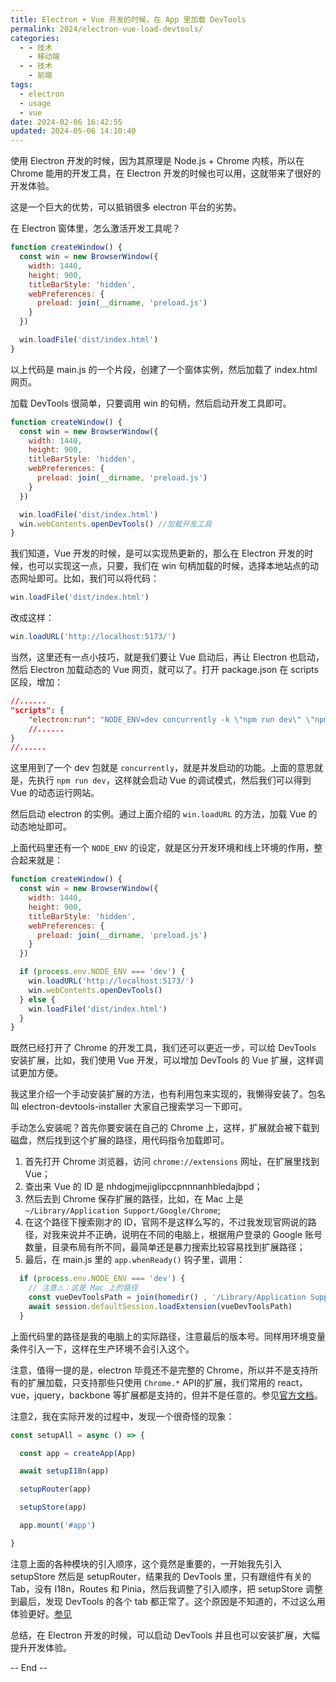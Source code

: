 ```yaml
---
title: Electron + Vue 开发的时候，在 App 里加载 DevTools
permalink: 2024/electron-vue-load-devtools/
categories:
  - - 技术
    - 移动端
  - - 技术
    - 前端
tags:
  - electron
  - usage
  - vue
date: 2024-02-06 16:42:55
updated: 2024-05-06 14:10:40
---
```

使用 Electron 开发的时候，因为其原理是 Node.js + Chrome 内核，所以在 Chrome 能用的开发工具，在 Electron 开发的时候也可以用，这就带来了很好的开发体验。

这是一个巨大的优势，可以抵销很多 electron 平台的劣势。

<!--more-->

在 Electron 窗体里，怎么激活开发工具呢？

```js
function createWindow() {
  const win = new BrowserWindow({
    width: 1440,
    height: 900,
    titleBarStyle: 'hidden',
    webPreferences: {
      preload: join(__dirname, 'preload.js')
    }
  })

  win.loadFile('dist/index.html')
}
```

以上代码是 main.js 的一个片段，创建了一个窗体实例，然后加载了 index.html 网页。

加载 DevTools 很简单，只要调用 win 的句柄，然后启动开发工具即可。

```js
function createWindow() {
  const win = new BrowserWindow({
    width: 1440,
    height: 900,
    titleBarStyle: 'hidden',
    webPreferences: {
      preload: join(__dirname, 'preload.js')
    }
  })

  win.loadFile('dist/index.html')
  win.webContents.openDevTools() //加载开发工具
}
```

我们知道，Vue 开发的时候，是可以实现热更新的，那么在 Electron 开发的时候，也可以实现这一点，只要，我们在 win 句柄加载的时候，选择本地站点的动态网址即可。比如，我们可以将代码：

```js
win.loadFile('dist/index.html')
```

改成这样：

```js
win.loadURL('http://localhost:5173/')
```

当然，这里还有一点小技巧，就是我们要让 Vue 启动后，再让 Electron 也启动，然后 Electron 加载动态的 Vue 网页，就可以了。打开 package.json 在 scripts 区段，增加：

```json
//......
"scripts": {
    "electron:run": "NODE_ENV=dev concurrently -k \"npm run dev\" \"npm run electron:dev\"",
    //......
}
//......
```

这里用到了一个 dev 包就是 `concurrently`，就是并发启动的功能。上面的意思就是，先执行 `npm run dev`，这样就会启动 Vue 的调试模式，然后我们可以得到 Vue 的动态运行网站。

然后启动 electron 的实例。通过上面介绍的 `win.loadURL` 的方法，加载 Vue 的动态地址即可。

上面代码里还有一个 `NODE_ENV` 的设定，就是区分开发环境和线上环境的作用，整合起来就是：

```js
function createWindow() {
  const win = new BrowserWindow({
    width: 1440,
    height: 900,
    titleBarStyle: 'hidden',
    webPreferences: {
      preload: join(__dirname, 'preload.js')
    }
  })

  if (process.env.NODE_ENV === 'dev') {
    win.loadURL('http://localhost:5173/')
    win.webContents.openDevTools()
  } else {
    win.loadFile('dist/index.html')
  }
}
```

既然已经打开了 Chrome 的开发工具，我们还可以更近一步，可以给 DevTools 安装扩展，比如，我们使用 Vue 开发，可以增加 DevTools 的 Vue 扩展，这样调试更加方便。

我这里介绍一个手动安装扩展的方法，也有利用包来实现的，我懒得安装了。包名叫 electron-devtools-installer 大家自己搜索学习一下即可。

手动怎么安装呢？首先你要安装在自己的 Chrome 上，这样，扩展就会被下载到磁盘，然后找到这个扩展的路径，用代码指令加载即可。

1. 首先打开 Chrome 浏览器，访问 `chrome://extensions` 网址，在扩展里找到 Vue；
2. 查出来 Vue 的 ID 是 nhdogjmejiglipccpnnnanhbledajbpd；
3. 然后去到 Chrome 保存扩展的路径，比如，在 Mac 上是 `~/Library/Application Support/Google/Chrome`;
4. 在这个路径下搜索刚才的 ID，官网不是这样么写的，不过我发现官网说的路径，对我来说并不正确，说明在不同的电脑上，根据用户登录的 Google 账号数量，目录布局有所不同，最简单还是暴力搜索比较容易找到扩展路径；
5. 最后，在 main.js 里的 `app.whenReady()` 钩子里，调用：

```js
  if (process.env.NODE_ENV === 'dev') {
    // 注意⚠️：这是 Mac 上的路径
    const vueDevToolsPath = join(homedir() , '/Library/Application Support/Google/Chrome/Profile 1/Extensions/nhdogjmejiglipccpnnnanhbledajbpd/6.5.1_0')
    await session.defaultSession.loadExtension(vueDevToolsPath)
  }
```

上面代码里的路径是我的电脑上的实际路径，注意最后的版本号。同样用环境变量条件引入一下，这样在生产环境不会引入这个。

注意，值得一提的是，electron 毕竟还不是完整的 Chrome，所以并不是支持所有的扩展加载，只支持那些只使用 `Chrome.*` API的扩展，我们常用的 react，vue，jquery，backbone 等扩展都是支持的，但并不是任意的。参见[官方文档](https://www.electronjs.org/zh/docs/latest/tutorial/devtools-extension)。

注意2，我在实际开发的过程中，发现一个很奇怪的现象：

```js
const setupAll = async () => {

  const app = createApp(App)

  await setupI18n(app)

  setupRouter(app)

  setupStore(app)

  app.mount('#app')

}
```
注意上面的各种模块的引入顺序，这个竟然是重要的，一开始我先引入 setupStore 然后是 setupRouter，结果我的 DevTools 里，只有跟组件有关的 Tab，没有 I18n，Routes 和 Pinia，然后我调整了引入顺序，把 setupStore 调整到最后，发现 DevTools 的各个 tab 都正常了。这个原因是不知道的，不过这么用体验更好。[参见](https://github.com/vuejs/devtools/issues/1839)

总结，在 Electron 开发的时候，可以启动 DevTools 并且也可以安装扩展，大幅提升开发体验。

-- End --
